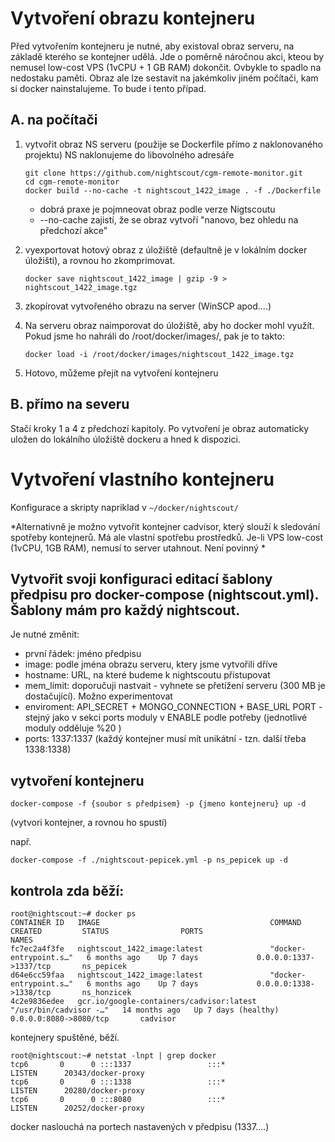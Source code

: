 # Vytvoření obrazu kontejneru
Před vytvořením kontejneru je nutné, aby existoval obraz serveru, na základě kterého se kontejner udělá. Jde o poměrně 
náročnou akci, kteou by nemusel low-cost VPS (1vCPU + 1 GB RAM) dokončit. Ovbykle to spadlo na nedostaku paměti. Obraz
ale lze sestavit na jakémkoliv jiném počítači, kam si docker nainstalujeme. To bude i tento případ.

## A. na počítači

1. vytvořit obraz NS serveru (použije se Dockerfile přímo z naklonovaného projektu)
   NS naklonujeme do libovolného adresáře 
   ```
   git clone https://github.com/nightscout/cgm-remote-monitor.git
   cd cgm-remote-monitor
   docker build --no-cache -t nightscout_1422_image . -f ./Dockerfile
   ```
   * dobrá praxe je pojmneovat obraz podle verze Nigtscoutu
   * --no-cache zajistí, že se obraz vytvoří "nanovo, bez ohledu na předchozí akce"

2. vyexportovat hotový obraz z úložiště (defaultně je v lokálním docker úložišti), a rovnou ho zkomprimovat. 
   ```
   docker save nightscout_1422_image | gzip -9 >  nightscout_1422_image.tgz
   ```

3. zkopírovat vytvořeného obrazu na server (WinSCP apod....)

4. Na serveru obraz naimporovat do úložiště, aby ho docker mohl využít. Pokud jsme ho nahráli do /root/docker/images/, pak je to takto:
   ```
   docker load -i /root/docker/images/nightscout_1422_image.tgz
   ```

5. Hotovo, můžeme přejít na vytvoření kontejneru

## B. přímo na severu

Stačí kroky 1 a 4 z předchozí kapitoly. Po vytvoření je obraz automaticky uložen do lokálního úložiště dockeru a hned k dispozici.

# Vytvoření vlastního kontejneru

Konfigurace a skripty napriklad v ``~/docker/nightscout/``

*Alternativně je možno vytvořit kontejner cadvisor, který slouží k sledování spotřeby kontejnerů. Má ale vlastní spotřebu
   prostředků. Je-li VPS low-cost (1vCPU, 1GB RAM), nemusí to server utahnout. Není povinný *

## Vytvořit svoji konfiguraci editací šablony předpisu pro docker-compose (nightscout.yml). Šablony mám pro každý nightscout.
Je nutné změnit:
* první řádek: jméno předpisu
* image: podle jména obrazu serveru, ktery jsme vytvořili dříve
* hostname: URL, na které budeme k nightscoutu přistupovat
* mem_limit: doporučuji nastvait - vyhnete se přetížení serveru (300 MB je dostačující). Možno experimentovat
* enviroment: 
  API_SECRET + MONGO_CONNECTION + BASE_URL
  PORT - stejný jako v sekci ports
  moduly v ENABLE podle potřeby (jednotlivé moduly odděluje %20 )
* ports: 1337:1337 (každý kontejner musí mít unikátní - tzn. další třeba 1338:1338)


## vytvoření kontejneru
```
docker-compose -f {soubor s předpisem} -p {jmeno kontejneru} up -d
```
(vytvori kontejner, a rovnou ho spustí)

např.
```
docker-compose -f ./nightscout-pepicek.yml -p ns_pepicek up -d
```
## kontrola zda běží:
```
root@nightscout:~# docker ps
CONTAINER ID   IMAGE                                      COMMAND                  CREATED         STATUS                PORTS                        NAMES
fc7ec2a4f3fe   nightscout_1422_image:latest               "docker-entrypoint.s…"   6 months ago    Up 7 days             0.0.0.0:1337->1337/tcp       ns_pepicek
d64e6cc59faa   nightscout_1422_image:latest               "docker-entrypoint.s…"   6 months ago    Up 7 days             0.0.0.0:1338->1338/tcp       ns_honzicek
4c2e9836edee   gcr.io/google-containers/cadvisor:latest   "/usr/bin/cadvisor -…"   14 months ago   Up 7 days (healthy)   0.0.0.0:8080->8080/tcp       cadvisor
```
kontejnery spuštěné, běží.
```
root@nightscout:~# netstat -lnpt | grep docker
tcp6       0      0 :::1337                 :::*                    LISTEN      20343/docker-proxy  
tcp6       0      0 :::1338                 :::*                    LISTEN      20280/docker-proxy  
tcp6       0      0 :::8080                 :::*                    LISTEN      20252/docker-proxy  
```
docker naslouchá na portech nastavených v předpisu (1337....)
